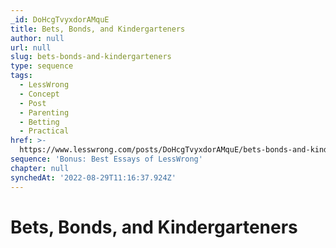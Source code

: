 ```yaml
---
_id: DoHcgTvyxdorAMquE
title: Bets, Bonds, and Kindergarteners
author: null
url: null
slug: bets-bonds-and-kindergarteners
type: sequence
tags:
  - LessWrong
  - Concept
  - Post
  - Parenting
  - Betting
  - Practical
href: >-
  https://www.lesswrong.com/posts/DoHcgTvyxdorAMquE/bets-bonds-and-kindergarteners
sequence: 'Bonus: Best Essays of LessWrong'
chapter: null
synchedAt: '2022-08-29T11:16:37.924Z'
---
```

# Bets, Bonds, and Kindergarteners

